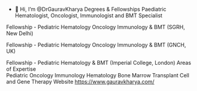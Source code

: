 - 👋 Hi, I’m @DrGauravKharya
Degrees & Fellowships	Paediatric Hematologist, Oncologist, Immunologist and BMT Specialist

Fellowship - Pediatric Hematology Oncology Immunology & BMT (SGRH, New Delhi)

Fellowship - Pediatric Hematology Oncology Immunology & BMT (GNCH, UK)

Fellowship - Pediatric Hematology & BMT (Imperial College, London)
Areas of Expertise	
 Pediatric Oncology
 Immunology
 Hematology
 Bone Marrow Transplant
 Cell and Gene Therapy
 Website https://www.gauravkharya.com/

<!---
DrGauravKharya/DrGauravKharya is a ✨ special ✨ repository because its `README.md` (this file) appears on your GitHub profile.
You can click the Preview link to take a look at your changes.
--->
